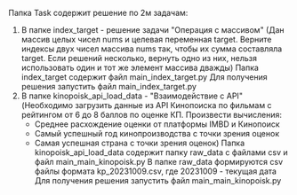 Папка Task содержит решение по 2м задачам:
1. В папке index_target - решение задачи "Операция с массивом"
(Дан массив целых чисел nums и целевая переменная target. Верните индексы двух чисел массива nums так, чтобы их сумма составляла target. Если решений несколько, вернуть одно из них, нельзя использовать один и тот же элемент массива дважды)
    Папка index_target содержит файл main_index_target.py
    Для получения решения запустить файл main_index_target.py
2. В папке kinopoisk_api_load_data - "Взаимодействие с API"
(Необходимо загрузить данные из API Кинопоиска по фильмам с рейтингом от 6 до 8 баллов по оценке КП. 
Произвести вычисления:
    - Среднее расхождение оценки от платформы IMBD и Кинопоиск 
    - Самый успешный год кинопроизводства с точки зрения оценок
    - Самая успешная страна с точки зрения оценок)
    Папка kinopoisk_api_load_data содержит папку raw_data с файлами csv и файл main_main_kinopoisk.py
    В папке raw_data формируются csv файлы формата kp_20231009.csv, где 20231009 - текущая дата
    Для получения решения запустить файл main_main_kinopoisk.py
